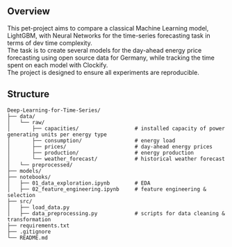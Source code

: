 ## Overview
This pet-project aims to compare a classical Machine Learning model, LightGBM, with Neural Networks for the time-series forecasting task in terms of dev time complexity. </br>
The task is to create several models for the day-ahead energy price forecasting using open source data for Germany, while tracking the time spent on each model with Clockify. </br>
The project is designed to ensure all experiments are reproducible.


## Structure
```
Deep-Learning-for-Time-Series/
├── data/
│   └── raw/
│       ├── capacities/                  # installed capacity of power generating units per energy type
│       ├── consumption/                 # energy load
│       ├── prices/                      # day-ahead energy prices
│       ├── production/                  # energy production  
│       └── weather_forecast/            # historical weather forecast
│   └── preprocessed/               
├── models/
├── notebooks/
│   ├── 01_data_exploration.ipynb        # EDA
│   ├── 02_feature_engineering.ipynb     # feature engineering & selection
├── src/
│   ├── load_data.py
│   ├── data_preprocessing.py            # scripts for data cleaning & transformation
├── requirements.txt
├── .gitignore
└── README.md
```
